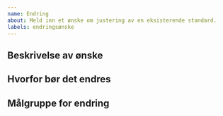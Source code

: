 ```yaml
---
name: Endring
about: Meld inn et ønske om justering av en eksisterende standard.
labels: endringsønske
---
```

<!-- Merk at hvis du har et konkret forslag, legg gjerne inn en pull request istedenfor en issue -->

## Beskrivelse av ønske
<!-- Legg inn beskrivelse her -->

## Hvorfor bør det endres
<!-- Beskriv hvorfor dette er et behov -->

## Målgruppe for endring
<!-- Hvem (hvilken brukergruppe) får det enklere ved å gjøre denne endringen -->
